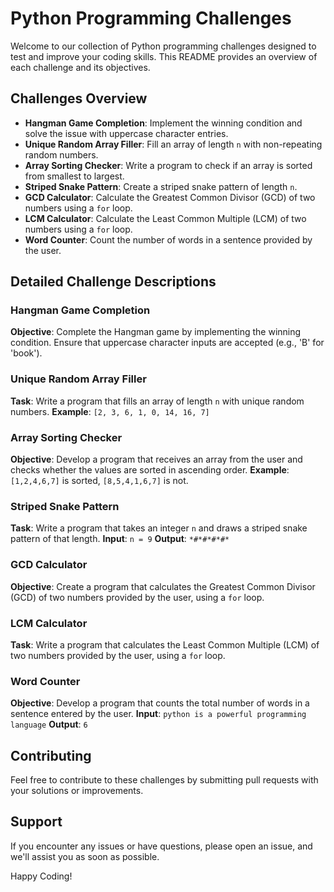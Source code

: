# Python Programming Challenges

Welcome to our collection of Python programming challenges designed to test and improve your coding skills. This README provides an overview of each challenge and its objectives.

## Challenges Overview

- **Hangman Game Completion**: Implement the winning condition and solve the issue with uppercase character entries.
- **Unique Random Array Filler**: Fill an array of length `n` with non-repeating random numbers.
- **Array Sorting Checker**: Write a program to check if an array is sorted from smallest to largest.
- **Striped Snake Pattern**: Create a striped snake pattern of length `n`.
- **GCD Calculator**: Calculate the Greatest Common Divisor (GCD) of two numbers using a `for` loop.
- **LCM Calculator**: Calculate the Least Common Multiple (LCM) of two numbers using a `for` loop.
- **Word Counter**: Count the number of words in a sentence provided by the user.

## Detailed Challenge Descriptions

### Hangman Game Completion
**Objective**: Complete the Hangman game by implementing the winning condition. Ensure that uppercase character inputs are accepted (e.g., 'B' for 'book').

### Unique Random Array Filler
**Task**: Write a program that fills an array of length `n` with unique random numbers.
**Example**: `[2, 3, 6, 1, 0, 14, 16, 7]`

### Array Sorting Checker
**Objective**: Develop a program that receives an array from the user and checks whether the values are sorted in ascending order.
**Example**: `[1,2,4,6,7]` is sorted, `[8,5,4,1,6,7]` is not.

### Striped Snake Pattern
**Task**: Write a program that takes an integer `n` and draws a striped snake pattern of that length.
**Input**: `n = 9`
**Output**: `*#*#*#*#*`

### GCD Calculator
**Objective**: Create a program that calculates the Greatest Common Divisor (GCD) of two numbers provided by the user, using a `for` loop.

### LCM Calculator
**Task**: Write a program that calculates the Least Common Multiple (LCM) of two numbers provided by the user, using a `for` loop.

### Word Counter
**Objective**: Develop a program that counts the total number of words in a sentence entered by the user.
**Input**: `python is a powerful programming language`
**Output**: `6`

## Contributing
Feel free to contribute to these challenges by submitting pull requests with your solutions or improvements.

## Support
If you encounter any issues or have questions, please open an issue, and we'll assist you as soon as possible.

Happy Coding!
